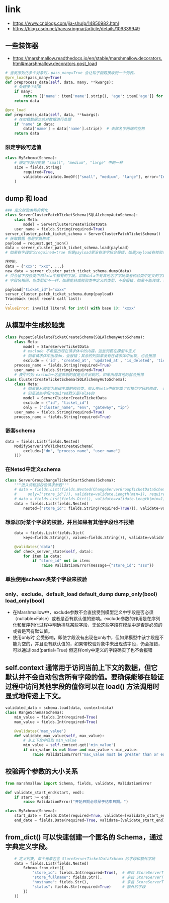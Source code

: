# link
- https://www.cnblogs.com/jia-shu/p/14850982.html
- https://blog.csdn.net/haeasringnar/article/details/109339949
  
## 一些装饰器
- https://marshmallow.readthedocs.io/en/stable/marshmallow.decorators.html#marshmallow.decorators.post_load
```py
# 当反序列化多个对象时，pass_many=True 会让钩子函数接收到一个列表。
@pre_load(pass_many=True)
def preprocess_data(self, data, many, **kwargs):
    # 处理多个对象
    if many:
        return [{'name': item['name'].strip(), 'age': item['age']} for item in data]
    return data

@pre_load
def preprocess_data(self, data, **kwargs):
    # 在加载数据之前对数据进行处理
    if 'name' in data:
        data['name'] = data['name'].strip()  # 去除名字两端的空格
    return data
```

### 限定字段可选值
```py
class MySchema(Schema):
    # 限定字段只能是 "small", "medium", "large" 中的一种
    size = fields.String(
        required=True,
        validate=validate.OneOf(["small", "medium", "large"], error="Invalid size.")
    )
```

## dump 和 load
```py
### 定义校验类和实例化
class ServerClusterPatchTicketSchema(SQLAlchemyAutoSchema):
    class Meta:
        model = ServerClusterCreateTicketData
    user_name = fields.String(required=True)
server_cluster_patch_ticket_schema = ServerClusterPatchTicketSchema()
# 获取数据 也是字典格式
payload = request.get_json()
data = server_cluster_patch_ticket_schema.load(payload)
# 如果有字段定义required=true 但是payload里没有该字段会报错，如果payload有校验类中没有定义的字段也会报错

序列化
data = {"xxx": "xxx", ...}
new_data = server_cluster_patch_ticket_schema.dump(data)
# 只会留下校验类中和data中都有的字段，如果data中有其他名字字段或者校验类中定义的字段在data中没有，都不会报错
# 字段名相同，但类型却不一样，如果能转成校验类中定义的类型，不会报错，如果不能转成，会报类型转化错误

payload["ticket_id"]="xxxx"
server_cluster_patch_ticket_schema.dump(payload)
Traceback (most recent call last):
...
ValueError: invalid literal for int() with base 10: 'xxxx'
```
## 从模型中生成校验类
```py
class PuppetSslDeleteTicketCreateSchema(SQLAlchemyAutoSchema):
    class Meta:
        model = StoreServerTicketData
        # exclude 不希望出现在请求体中的内容，这些列要在模型中定义
        # 如果请求体中出现dn，会报错；其余的列如果没有在请求体中出现，也会报错
        exclude = ('id', 'created_at', 'updated_at', 'is_deleted', 'ticket_id', "dn")
    process_name = fields.String(required=True) 
    user_name = fields.String(required=True)
    # 表中的列-exclude+这里声明的就是允许出现的，如果出现其他的就会报错
class ClusterCreateTicketSchema(SQLAlchemyAutoSchema):
    class Meta:
        # 如果是从模型为基础生成的校验类，那么在meta中就完成了对模型字段的修改， 外面的字段应该和表没关系
        # 但是这些字段required默认是False的
        model = ServerClusterCreateTicketData
        exclude = ("id", "ticket_id")
        only = ("cluster_name", "env", "gateway", "ip")
    user_name = fields.String(required=True)
    process_name = fields.String(required=True)
```


### 嵌套schema
```py
data = fields.List(fields.Nested(
    ModifyServerInfoTicketCreateSchema(
        exclude=["dn", "process_name", "user_name"]
    )))
```
### 在Netsd中定义schema
```py
class ServerGroupChangeTicketStartSchema(Schema):
    """进入流程前校验请求参数"""
    # data = fields.List(fields.Nested(ChangeServerGroupTicketDataSchema(
    #     only=["store_id"])), validate=validate.Length(min=1), required=True)
    # data = fields.List(fields.Dict(), validate=validate.Length(min=1), required=True)
    data = fields.List(fields.Nested(
        nested={"store_id": fields.String(required=True)}), validate=validate.Length(min=1), required=True)
```
### 想添加对某个字段的校验，并且如果有其他字段也不报错
```py
    data = fields.List(fields.Dict(
        keys=fields.String(), values=fields.String()), validate=validate.Length(min=1), required=True)

    @validates('data')
    def check_server_state(self, data):
        for item in data:
            if "store_id" not in item:
                raise ValidationError(message={"store_id": "sss"})
```
### 单独使用scheam类某个字段来校验

### only、exclude、default_load default_dump dump_only(bool) load_only(bool)
- 在Marshmallow中，exclude参数不会直接受到模型定义中字段是否必须（nullable=False）或者是否有默认值的影响。exclude参数的作用是在序列化和反序列化过程中明确排除某些字段，无论这些字段在模型中是否是必须的或者是否有默认值。
- 使用only时 会受影响，即使字段没有出现在only中，但如果模型中该字段是不能为空的，并且没有默认值的，如果带校验对象中未出现该字段，仍会报错，可以通过load(partial=True) 但这样only中定义的字段确实了也不会报错

## self.context 通常用于访问当前上下文的数据，但它默认并不会自动包含所有字段的值。要确保能够在验证过程中访问其他字段的值你可以在 load() 方法调用时显式地传递上下文。
```py
validated_data = schema.load(data, context=data)
class RangeSchema(Schema):
    min_value = fields.Int(required=True)
    max_value = fields.Int(required=True)

    @validates('max_value')
    def validate_max_value(self, max_value):
        # 从上下文中获取 min_value
        min_value = self.context.get('min_value')
        if min_value is not None and max_value < min_value:
            raise ValidationError("max_value must be greater than or equal to min_value.")

```
## 校验两个参数的大小关系
```py
from marshmallow import Schema, fields, validate, ValidationError

def validate_start_end(start, end):
    if start >= end:
        raise ValidationError("开始日期必须早于结束日期。")

class MySchema(Schema):
    start_date = fields.Date(required=True, validate=[validate_start_end])
    end_date = fields.Date(required=True, validate=[validate_start_end])
```
## from_dict() 可以快速创建一个匿名的 Schema，通过字典定义字段。
```py
    # 定义列表，每个元素包含 StoreServerTicketDataSchema 的字段和额外字段
    data = fields.List(fields.Nested(
        Schema.from_dict({
            "store_id": fields.Int(required=True),  # 来自 StoreServerTicketDataSchema
            "store_fullname": fields.Str(),         # 来自 StoreServerTicketDataSchema
            "hostname": fields.Str(),               # 来自 StoreServerTicketDataSchema
            "status": fields.Str(required=True)     # 额外的字段
        })
    ))
    
```

